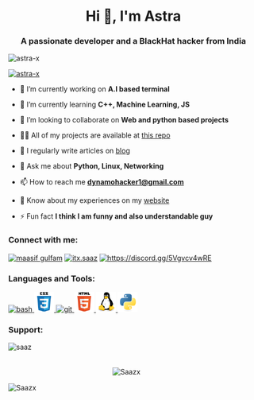 <h1 align="center">Hi 👋, I'm Astra</h1>
<h3 align="center">A passionate developer and a BlackHat hacker from India</h3>

<p align="left"> <img src="https://komarev.com/ghpvc/?username=astra-x&label=Profile%20views&color=0e75b6&style=flat" alt="astra-x" /> </p>

<p align="left"> <a href="https://github.com/ryo-ma/github-profile-trophy"><img src="https://github-profile-trophy.vercel.app/?username=astra-x" alt="astra-x" /></a> </p>

- 🔭 I’m currently working on **A.I based terminal**

- 🌱 I’m currently learning **C++, Machine Learning, JS**

- 👯 I’m looking to collaborate on **Web and python based projects**

- 👨‍💻 All of my projects are available at [this repo](https://github.com/astra-x?tab=repositories)

- 📝 I regularly write articles on [blog](https://maasif.netlify.app/)

- 💬 Ask me about **Python, Linux, Networking**

- 📫 How to reach me **dynamohacker1@gmail.com**

- 📄 Know about my experiences on my [website](https://maasif.netlify.app/)

- ⚡ Fun fact **I think I am funny and also understandable guy**

<h3 align="left">Connect with me:</h3>
<p align="left">
<a href="https://linkedin.com/in/maasif gulfam" target="blank"><img align="center" src="https://raw.githubusercontent.com/rahuldkjain/github-profile-readme-generator/master/src/images/icons/Social/linked-in-alt.svg" alt="maasif gulfam" height="30" width="40" /></a>
<a href="https://instagram.com/itx.saaz" target="blank"><img align="center" src="https://raw.githubusercontent.com/rahuldkjain/github-profile-readme-generator/master/src/images/icons/Social/instagram.svg" alt="itx.saaz" height="30" width="40" /></a>
<a href="https://discord.gg/https://discord.gg/5Vgvcv4wRE" target="blank"><img align="center" src="https://raw.githubusercontent.com/rahuldkjain/github-profile-readme-generator/master/src/images/icons/Social/discord.svg" alt="https://discord.gg/5Vgvcv4wRE" height="30" width="40" /></a>
</p>

<h3 align="left">Languages and Tools:</h3>
<p align="left"> <a href="https://www.gnu.org/software/bash/" target="_blank" rel="noreferrer"> <img src="https://www.vectorlogo.zone/logos/gnu_bash/gnu_bash-icon.svg" alt="bash" width="40" height="40"/> </a> <a href="https://www.w3schools.com/css/" target="_blank" rel="noreferrer"> <img src="https://raw.githubusercontent.com/devicons/devicon/master/icons/css3/css3-original-wordmark.svg" alt="css3" width="40" height="40"/> </a> <a href="https://git-scm.com/" target="_blank" rel="noreferrer"> <img src="https://www.vectorlogo.zone/logos/git-scm/git-scm-icon.svg" alt="git" width="40" height="40"/> </a> <a href="https://www.w3.org/html/" target="_blank" rel="noreferrer"> <img src="https://raw.githubusercontent.com/devicons/devicon/master/icons/html5/html5-original-wordmark.svg" alt="html5" width="40" height="40"/> </a> <a href="https://www.linux.org/" target="_blank" rel="noreferrer"> <img src="https://raw.githubusercontent.com/devicons/devicon/master/icons/linux/linux-original.svg" alt="linux" width="40" height="40"/> </a> <a href="https://www.python.org" target="_blank" rel="noreferrer"> <img src="https://raw.githubusercontent.com/devicons/devicon/master/icons/python/python-original.svg" alt="python" width="40" height="40"/> </a> </p>

<h3 align="left">Support:</h3>
<p><a href="https://www.buymeacoffee.com/saaz"> <img align="left" src="https://cdn.buymeacoffee.com/buttons/v2/default-yellow.png" height="50" width="210" alt="saaz" /></a></p><br><br>

<p><img align="center" src="https://github-readme-stats.vercel.app/api/top-langs?username=astra-x&show_icons=true&locale=en&layout=compact" alt="Saazx" /></p>

<p><img align="center" src="https://github-readme-streak-stats.herokuapp.com/?user=astra-x&" alt="Saazx" /></p>
